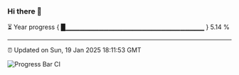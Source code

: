 ### Hi there 👋

⏳ Year progress { █▁▁▁▁▁▁▁▁▁▁▁▁▁▁▁▁▁▁▁▁▁▁▁▁▁▁▁▁▁ } 5.14 %

---

⏰ Updated on Sun, 19 Jan 2025 18:11:53 GMT

![Progress Bar CI](https://github.com/Shyam-Makwana/GitHub-Actions-Demo/workflows/Progress%20Bar%20CI/badge.svg)
